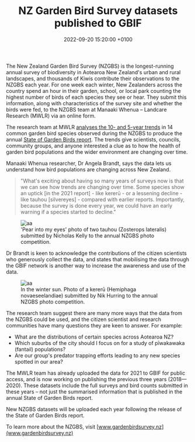 ﻿---
title:  "NZ Garden Bird Survey datasets published to GBIF"
date:   2022-09-20 15:20:00 +0100
categories: ["data", "citizen science"]
lang-ref: for authors
background: assets/images/posts/2022-08-14-garden-bird-survey.png
---

The New Zealand Garden Bird Survey (NZGBS) is the longest-running annual survey of biodiversity in Aotearoa New Zealand's urban and rural landscapes, and thousands of Kiwis contribute their observations to the NZGBS each year. For one week each winter, New Zealanders across the country spend an hour in their garden, school, or local park counting the highest number of birds of each species they see or hear. They submit this information, along with characteristics of the survey site and whether the birds were fed, to the NZGBS team at Manaaki Whenua – Landcare Research (MWLR) via an online form.

The research team at MWLR [analyses the 10- and 5-year trends](https://datastore.landcareresearch.co.nz/dataset/nzgbs-2018-trend-analysis-methods) in 14 common garden bird species observed during the NZGBS to produce the annual [State of Garden Birds report](https://gardenbirdsurvey.nz/results/). The trends give scientists, councils, community groups, and anyone interested a clue as to how the health of garden bird populations and the wider environment are changing over time.

Manaaki Whenua researcher, Dr Angela Brandt, says the data lets us understand how bird populations are changing across New Zealand. 
>"What's exciting about having so many years of surveys now is that we can see how trends are changing over time. Some species show an uptick [in the 2021 report] - like kererū - or a lessening decline - like tauhou [silvereyes] - compared with earlier reports. Importantly, because the survey is done every year, we could have an early warning if a species started to decline."


<figure>
    <img src="{{site.url}}/assets/images/posts/62c2b01f18ce3-IMG_8428-2-tauhou.jpg" alt="aa"/>
    <figcaption>'Pear into my eyes' photo of two tauhou (Zosterops lateralis) submitted by Nicholas Kelly to the annual NZGBS photo competition.</figcaption>
</figure>

 

Dr Brandt is keen to acknowledge the contributions of the citizen scientists who generously collect the data, and states that mobilising the data through the GBIF network is another way to increase the awareness and use of the data. 

<figure>
    <img src="{{site.url}}/assets/images/posts/62bfc4d750815-011A3985 - kereru.jpg" alt="aa"/>
    <figcaption>In the winter sun.  Photo of a kererū (Hemiphaga novaeseelandiae) submitted by Nik Hurring to the annual NZGBS photo competition.</figcaption>
</figure> 

The research team suggest there are many more ways that the data from the NZGBS could be used, and the citizen scientist and research communities have many questions they are keen to answer. For example: 
* What are the distributions of certain species across Aotearoa NZ? 
* Which suburbs of the city should I focus on for a study of pīwakawaka (fantail) populations? 
* Are our group's predator trapping efforts leading to any new species spotted in our area?

The MWLR team has already uploaded the data for 2021 to GBIF for public access, and is now working on publishing the previous three years (2018—2020). These datasets include the full surveys and bird counts submitted in these years – not just the summarised information that is published in the annual State of Garden Birds report.

New NZGBS datasets will be uploaded each year following the release of the State of Garden Birds report. 

To learn more about the NZGBS, visit [www.gardenbirdsurvey.nz](www.gardenbirdsurvey.nz)

